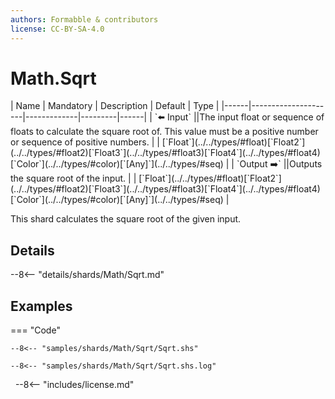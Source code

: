```yaml
---
authors: Formabble & contributors
license: CC-BY-SA-4.0
---
```



# Math.Sqrt

<div class="sh-parameters" markdown="1">
| Name | Mandatory | Description | Default | Type |
|------|---------------------|-------------|---------|------|
| `⬅️ Input` ||The input float or sequence of floats to calculate the square root of. This value must be a positive number or sequence of positive numbers. | | [`Float`](../../types/#float)[`Float2`](../../types/#float2)[`Float3`](../../types/#float3)[`Float4`](../../types/#float4)[`Color`](../../types/#color)[`[Any]`](../../types/#seq) |
| `Output ➡️` ||Outputs the square root of the input. | | [`Float`](../../types/#float)[`Float2`](../../types/#float2)[`Float3`](../../types/#float3)[`Float4`](../../types/#float4)[`Color`](../../types/#color)[`[Any]`](../../types/#seq) |

</div>

This shard calculates the square root of the given input.

## Details

--8<-- "details/shards/Math/Sqrt.md"


## Examples

=== "Code"

  ```x86asm linenums="1"
  --8<-- "samples/shards/Math/Sqrt/Sqrt.shs"
  ```

  ```
  --8<-- "samples/shards/Math/Sqrt/Sqrt.shs.log"
  ```
&nbsp;
--8<-- "includes/license.md"

